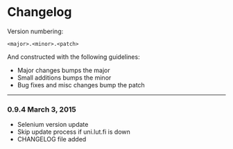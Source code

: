Changelog
=========

Version numbering:

`<major>.<minor>.<patch>`

And constructed with the following guidelines:

* Major changes bumps the major
* Small additions bumps the minor
* Bug fixes and misc changes bump the patch

---

### 0.9.4 March 3, 2015

* Selenium version update
* Skip update process if uni.lut.fi is down
* CHANGELOG file added